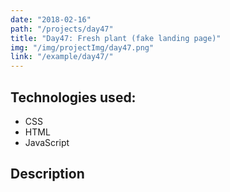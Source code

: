 ```yaml
---
date: "2018-02-16"
path: "/projects/day47"
title: "Day47: Fresh plant (fake landing page)"
img: "/img/projectImg/day47.png"
link: "/example/day47/"
---
```


## Technologies used:

- CSS
- HTML
- JavaScript

## Description
